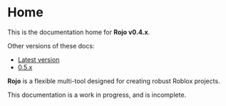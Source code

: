 # Home
This is the documentation home for **Rojo v0.4.x**.

Other versions of these docs:

* [Latest version](https://lpghatguy.github.io/rojo)
* [0.5.x](https://lpghatguy.github.io/rojo/0.5.x)

**Rojo** is a flexible multi-tool designed for creating robust Roblox projects.

This documentation is a work in progress, and is incomplete.